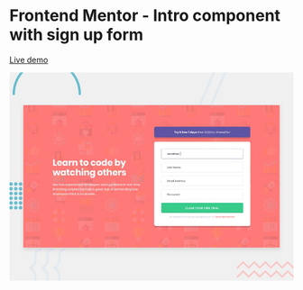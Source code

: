 # Frontend Mentor - Intro component with sign up form

[Live demo](https://ahmed-soultan.github.io/Frontend-mentor-challenges/intro-component-with-signup-form/)

![Design preview for the Intro component with sign up form coding challenge](./design/desktop-preview.jpg)
